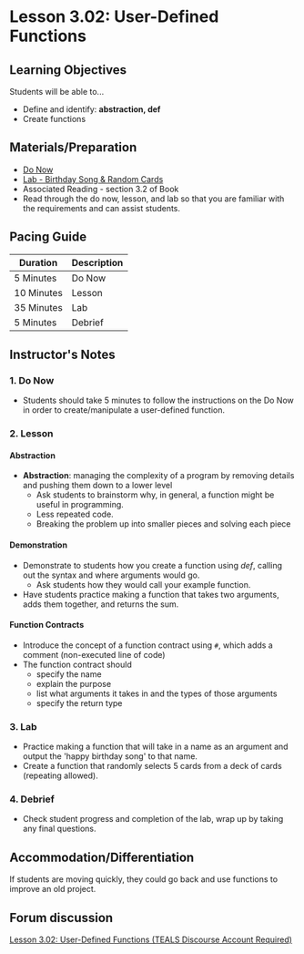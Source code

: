 # Lesson 3.02: User-Defined Functions

## Learning Objectives
Students will be able to... 
* Define and identify: **abstraction, def**
* Create functions

## Materials/Preparation
* [Do Now]
* [Lab - Birthday Song & Random Cards]
* Associated Reading - section 3.2 of Book
* Read through the do now, lesson, and lab so that you are familiar with the requirements and can assist students.

## Pacing Guide
| **Duration**   | **Description** |
| ---------- | ----------- |
| 5 Minutes  | Do Now      |
| 10 Minutes | Lesson      |
| 35 Minutes | Lab         |
| 5 Minutes | Debrief  |

## Instructor's Notes

### 1. Do Now
* Students should take 5 minutes to follow the instructions on the Do Now in order to create/manipulate a user-defined function.  

### 2. Lesson
 
#### Abstraction
* **Abstraction**: managing the complexity of a program by removing details and pushing them down to a lower level
   * Ask students to brainstorm why, in general, a function might be useful in programming.
   * Less repeated code.
   * Breaking the problem up into smaller pieces and solving each piece
 
#### Demonstration
* Demonstrate to students how you create a function using *def*, calling out the syntax and where arguments would go.
  * Ask students how they would call your example function.
* Have students practice making a function that takes two arguments, adds them together, and returns the sum. 

#### Function Contracts
* Introduce the concept of a function contract using `#`, which adds a comment (non-executed line of code)
* The function contract should 
  * specify the name
  * explain the purpose
  * list what arguments it takes in and the types of those arguments
  * specify the return type

### 3. Lab
* Practice making a function that will take in a name as an argument and output the 'happy birthday song' to that name. 
* Create a function that randomly selects 5 cards from a deck of cards (repeating allowed).

### 4. Debrief
* Check student progress and completion of the lab, wrap up by taking any final questions. 

## Accommodation/Differentiation
If students are moving quickly, they could go back and use functions to improve an old project.

## Forum discussion
[Lesson 3.02: User-Defined Functions (TEALS Discourse Account Required)](https://forums.tealsk12.org/c/2nd-semester-unit-3-functions/lesson-3-02-user-defined-functions)
  

[Do Now]:do_now.md
[Lab - Birthday Song & Random Cards]:lab.md
